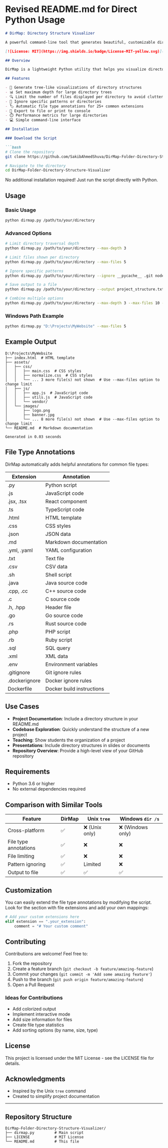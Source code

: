 # Revised README.md for Direct Python Usage

```markdown
# DirMap: Directory Structure Visualizer

A powerful command-line tool that generates beautiful, customizable directory tree visualizations with smart file filtering and annotation capabilities.

[![License: MIT](https://img.shields.io/badge/License-MIT-yellow.svg)](https://opensource.org/licenses/MIT)

## Overview

DirMap is a lightweight Python utility that helps you visualize directory structures with customizable depth and file limits. Perfect for documentation, project overviews, or understanding complex codebases at a glance.

## Features

- 🌲 Generate tree-like visualizations of directory structures
- 📊 Set maximum depth for large directory trees
- 🔍 Limit the number of files displayed per directory to avoid clutter
- 🚫 Ignore specific patterns or directories
- 🏷️ Automatic file type annotations for 25+ common extensions
- 📄 Export to file or print to console
- ⏱️ Performance metrics for large directories
- 💻 Simple command-line interface

## Installation

### Download the Script

```bash
# Clone the repository
git clone https://github.com/SakibAhmedShuva/DirMap-Folder-Directory-Structure-Visualizer.git

# Navigate to the directory
cd DirMap-Folder-Directory-Structure-Visualizer
```

No additional installation required! Just run the script directly with Python.

## Usage

### Basic Usage

```bash
python dirmap.py /path/to/your/directory
```

### Advanced Options

```bash
# Limit directory traversal depth
python dirmap.py /path/to/your/directory --max-depth 3

# Limit files shown per directory
python dirmap.py /path/to/your/directory --max-files 5

# Ignore specific patterns
python dirmap.py /path/to/your/directory --ignore __pycache__ .git node_modules

# Save output to a file
python dirmap.py /path/to/your/directory --output project_structure.txt

# Combine multiple options
python dirmap.py /path/to/your/directory --max-depth 3 --max-files 10 --ignore .git venv --output structure.txt
```

### Windows Path Example

```bash
python dirmap.py "D:\Projects\MyWebsite" --max-files 5
```

## Example Output

```
D:\Projects\MyWebsite
├── index.html  # HTML template
├── assets/
│   ├── css/
│   │   ├── main.css  # CSS styles
│   │   ├── normalize.css  # CSS styles
│   │   └── ... 3 more file(s) not shown  # Use --max-files option to change limit
│   ├── js/
│   │   ├── app.js  # JavaScript code
│   │   ├── utils.js  # JavaScript code
│   │   └── vendor/
│   └── images/
│       ├── logo.png
│       ├── banner.jpg
│       └── ... 8 more file(s) not shown  # Use --max-files option to change limit
└── README.md  # Markdown documentation

Generated in 0.03 seconds
```

## File Type Annotations

DirMap automatically adds helpful annotations for common file types:

| Extension | Annotation |
|-----------|------------|
| .py | Python script |
| .js | JavaScript code |
| .jsx, .tsx | React component |
| .ts | TypeScript code |
| .html | HTML template |
| .css | CSS styles |
| .json | JSON data |
| .md | Markdown documentation |
| .yml, .yaml | YAML configuration |
| .txt | Text file |
| .csv | CSV data |
| .sh | Shell script |
| .java | Java source code |
| .cpp, .cc | C++ source code |
| .c | C source code |
| .h, .hpp | Header file |
| .go | Go source code |
| .rs | Rust source code |
| .php | PHP script |
| .rb | Ruby script |
| .sql | SQL query |
| .xml | XML data |
| .env | Environment variables |
| .gitignore | Git ignore rules |
| .dockerignore | Docker ignore rules |
| Dockerfile | Docker build instructions |

## Use Cases

- **Project Documentation**: Include a directory structure in your README.md
- **Codebase Exploration**: Quickly understand the structure of a new project
- **Teaching**: Show students the organization of a project
- **Presentations**: Include directory structures in slides or documents
- **Repository Overview**: Provide a high-level view of your GitHub repository

## Requirements

- Python 3.6 or higher
- No external dependencies required

## Comparison with Similar Tools

| Feature | DirMap | Unix `tree` | Windows `dir /s` |
|---------|--------|-------------|------------------|
| Cross-platform | ✅ | ❌ (Unix only) | ❌ (Windows only) |
| File type annotations | ✅ | ❌ | ❌ |
| File limiting | ✅ | ❌ | ❌ |
| Pattern ignoring | ✅ | Limited | ❌ |
| Output to file | ✅ | ✅ | ✅ |

## Customization

You can easily extend the file type annotations by modifying the script. Look for the section with file extensions and add your own mappings:

```python
# Add your custom extensions here
elif extension == ".your_extension":
    comment = "# Your custom comment"
```

## Contributing

Contributions are welcome! Feel free to:

1. Fork the repository
2. Create a feature branch (`git checkout -b feature/amazing-feature`)
3. Commit your changes (`git commit -m 'Add some amazing feature'`)
4. Push to the branch (`git push origin feature/amazing-feature`)
5. Open a Pull Request

### Ideas for Contributions

- Add colorized output
- Implement interactive mode
- Add size information for files
- Create file type statistics
- Add sorting options (by name, size, type)

## License

This project is licensed under the MIT License - see the LICENSE file for details.

## Acknowledgments

- Inspired by the Unix `tree` command
- Created to simplify project documentation

---

## Repository Structure

```
DirMap-Folder-Directory-Structure-Visualizer/
├── dirmap.py         # Main script
├── LICENSE           # MIT License
└── README.md         # This file
```
